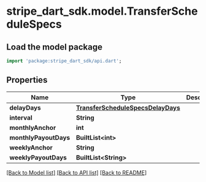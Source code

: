 # stripe_dart_sdk.model.TransferScheduleSpecs

## Load the model package
```dart
import 'package:stripe_dart_sdk/api.dart';
```

## Properties
Name | Type | Description | Notes
------------ | ------------- | ------------- | -------------
**delayDays** | [**TransferScheduleSpecsDelayDays**](TransferScheduleSpecsDelayDays.md) |  | [optional] 
**interval** | **String** |  | [optional] 
**monthlyAnchor** | **int** |  | [optional] 
**monthlyPayoutDays** | **BuiltList&lt;int&gt;** |  | [optional] 
**weeklyAnchor** | **String** |  | [optional] 
**weeklyPayoutDays** | **BuiltList&lt;String&gt;** |  | [optional] 

[[Back to Model list]](../README.md#documentation-for-models) [[Back to API list]](../README.md#documentation-for-api-endpoints) [[Back to README]](../README.md)


